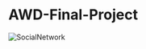 ﻿# AWD-Final-Project
![SocialNetwork](https://user-images.githubusercontent.com/26929215/229166488-e5aca221-f160-40db-9e5f-7ccf34130e74.jpg)

